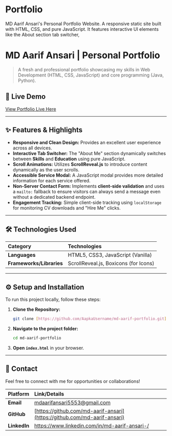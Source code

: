 # Portfolio
MD Aarif Ansari's Personal Portfolio Website. A responsive static site built with HTML, CSS, and pure JavaScript. It features interactive UI elements like the About section tab switcher, 

# MD Aarif Ansari | Personal Portfolio

> A fresh and professional portfolio showcasing my skills in Web Development (HTML, CSS, JavaScript) and core programming (Java, Python).

## 🚀 Live Demo

[View Portfolio Live Here](https://md-aarif-ansari.github.io/Portfolio/)

---

## ✨ Features & Highlights

* **Responsive and Clean Design:** Provides an excellent user experience across all devices.
* **Interactive Tab Switcher:** The "About Me" section dynamically switches between **Skills** and **Education** using pure JavaScript.
* **Scroll Animations:** Utilizes **ScrollReveal.js** to introduce content dynamically as the user scrolls.
* **Accessible Service Modal:** A JavaScript modal provides more detailed information for each service offered.
* **Non-Server Contact Form:** Implements **client-side validation** and uses a `mailto:` fallback to ensure visitors can always send a message even without a dedicated backend endpoint.
* **Engagement Tracking:** Simple client-side tracking using `localStorage` for monitoring CV downloads and "Hire Me" clicks.

---

## 🛠️ Technologies Used

| Category | Technologies |
| :--- | :--- |
| **Languages** | HTML5, CSS3, JavaScript (Vanilla) |
| **Frameworks/Libraries** | ScrollReveal.js, Boxicons (for Icons) |

---

## ⚙️ Setup and Installation

To run this project locally, follow these steps:

1.  **Clone the Repository:**
    ```bash
    git clone [https://github.com/AapkaUsername/md-aarif-portfolio.git](https://github.com/AapkaUsername/md-aarif-portfolio.git)
    ```
2.  **Navigate to the project folder:**
    ```bash
    cd md-aarif-portfolio
    ```
3.  **Open `index.html`** in your browser.

---

## 📧 Contact

Feel free to connect with me for opportunities or collaborations!

| Platform | Link/Details |
| :--- | :--- |
| **Email** | mdaarifansari5553@gmail.com |
| **GitHub** | [https://github.com/md-aarif-ansari](https://github.com/md-aarif-ansari) |
| **LinkedIn** | https://www.linkedin.com/in/md-aarif-ansari-/ |
